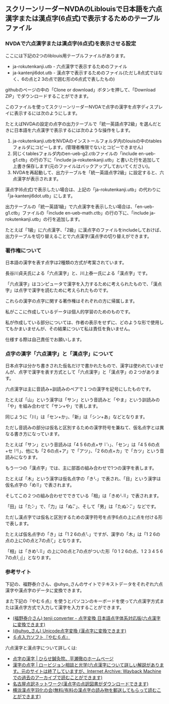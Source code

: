 ﻿## スクリーンリーダーNVDAのLiblouisで日本語を六点漢字または漢点字(6点式)で表示するためのテーブルファイル

### NVDAで六点漢字または漢点字(6点式)を表示させる設定

ここには下記の2つのliblouis用テーブルファイルがあります。

* ja-rokutenkanji.utb - 六点漢字で表示するためのファイル
* ja-kantenji6dot.utb - 漢点字で表示するためのファイル(ただし8点式ではなく、6の点と2 3の点で囲む形の6点式で表したもの)

githubのページの中の「Clone or download」ボタンを押して、「Download ZIP」でダウンロードすることができます。

このファイルを使ってスクリーンリーダーNVDAで点字の漢字を点字ディスプレイに表示するには次のようにします。

たとえばNVDAの設定の点字の出力テーブルで「統一英語点字2級」を選んだときに日本語を六点漢字で表示するには次のような操作をします。

1. ja-rokutenkanji.utbをNVDAのインストールフォルダ内のlouisの中のtablesフォルダにコピーします。(管理者権限でないとコピーできません)
2. 同じくtablesフォルダ内のen-ueb-g2.ctbファイルの「include en-ueb-g1.ctb」の行の下に「include ja-rokutenkanji.utb」と書いた行を追加して上書き保存します(元のファイルはバックアップしておいてください)。
3. NVDAを再起動して、出力テーブルを「統一英語点字2級」に設定すると、六点漢字が表示されます。

漢点字(6点式)で表示したい場合は、上記の「ja-rokutenkanji.utb」の代わりに「ja-kantenji6dot.utb」にします。

出力テーブルの「統一英語1級」で六点漢字を表示したい場合は、「en-ueb-g1.ctb」ファイルの「include en-ueb-math.ctb」の行の下に、「include ja-rokutenkanji.utb」の行を追加します。

たとえば「1級」に六点漢字、「2級」に漢点字のファイルをincludeしておけば、出力テーブルを切り替えることで六点漢字/漢点字の切り替えができます。

### 著作権について

日本語の漢字を表す点字は2種類の方式が考案されています。

長谷川貞夫氏による「六点漢字」と、川上泰一氏による「漢点字」です。

「六点漢字」はコンピュータで漢字を入力するために考えられたもので、「漢点字」は点字で漢字を読むために考えられたものです。

これらの漢字の点字に関する著作権はそれぞれの方に帰属します。

私がここに作成しているデータは個人的学習のためのものです。

私が作成している部分については、作者の表示をせずに、どのような形で使用してもかまいませんが、その結果について私は責任を負いません。

仕様する際は自己責任でお願いします。

### 点字の漢字「六点漢字」と「漢点字」について

日本点字は分かち書きされた仮名だけで書かれたもので、漢字は使われていませんが、点字で漢字を表す方式として「六点漢字」と「漢点字」の２つがあります。

六点漢字は主に音読み+訓読みのペアで１つの漢字を記号にしたものです。

たとえば「山」という漢字は「サン」という音読みと「やま」という訓読みの「や」を組み合わせて「サン+や」で表します。

同じように「川」は「セン+か」、「新」は「シン+あ」などとなります。

ただし音読みの部分は仮名と区別するための漢字符号を兼ねて、仮名点字とは異なる書き方になっています。

たとえば「サン」という音読みは「4 5 6の点+サ⠸⠱」、「セン」は「4 5 6の点+セ⠸⠻」、他にも「2 6の点+ア」で「アツ」、「2 6の点+カ」で「カツ」という音読みになります。

もう一つの「漢点字」では、主に部首の組み合わせで1つの漢字を表します。

たとえば「木」という漢字は仮名点字の「き⠣」で表され、「目」という漢字は仮名点字の「め⠿」で表されます。

そしてこの２つの組み合わせでできている「相」は「きめ⠣⠿」で表されます。

「田」は「た⠕」で、「力」は「ぬ⠍」、そして「男」は「たぬ⠕⠍」などです。

ただし漢点字では仮名と区別するための漢字符号を点字6点の上に点を付ける形で表します。

たとえば仮名点字の「き」は「1 2 6の点⠣」ですが、漢字の「木」は「1 2 6の点の上に0の点と7の点⢏」となります。

「相」は「きめ⠣⠿」の上に0の点と7の点がついた形「0 1 2 6の点、1 2 3 4 5 6 7の点⢇⣾」となります。

### 参考サイト

下記の、福野泰介さん、@uhyo_さんのサイトでテキストデータをそれぞれ六点漢字や漢点字のデータに変換できます。

また下記の『やむ６点』を使うとパソコンのキーボードを使って六点漢字方式または漢点字方式で入力して漢字を入力することができます。

- [(福野泰介さん) tenji converter - 点字変換 日本語点字体系対応版(六点漢字に変換できます)](https://code4sabae.github.io/tenji/converter-jp.html)
- [(@uhyo_さん) Unicode点字変換 (漢点字に変換できます)](https://uhyo.github.io/tenji-web/)
- [６点入力ソフト『やむ６点』](http://www.pcyam.com/game2/yam6ten/hp/index.htm)

六点漢字と漢点字について詳しくは:

* [点字の漢字 | ひらせ鍼灸院、平瀬徹のホームページ](http://www.yoihari.com/tenji/kanji.htm)
* [漢字の点字 | ロービジョン相談と光学(六点漢字について詳しい解説があります。元のサイトは終了していますが、Internet Archive: Wayback Machineでの過去のアーカイブで読むことができます)](https://web.archive.org/web/20040415111009/http://www.geocities.co.jp/Technopolis/4819/body28kanten.html)
* [名古屋点訳ネットワーク(漢点字の点訳図書がダウンロードできます)](http://www.n-braille.net/index.html)
* [横浜漢点字羽化の会(無料/有料の漢点字の読み物を郵送してもらって読むことができます)](http://www.ukanokai-web.jp/)
